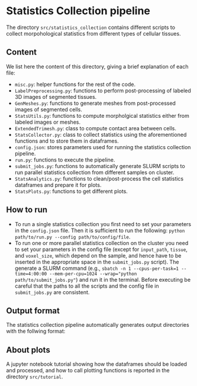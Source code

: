 # Statistics Collection pipeline
The directory `src/statistics_collection` contains different scripts to collect morpohological statistics from different types of cellular tissues.

## Content
We list here the content of this directory, giving a brief explanation of each file:
- `misc.py`: helper functions for the rest of the code.
- `LabelPreprocessing.py`: functions to perform post-processing of labeled 3D images of segmented tissues.
- `GenMeshes.py`: functions to generate meshes from post-processed images of segmented cells.
- `StatsUtils.py`: functions to compute morpholgical statistics either from labeled images or meshes.
- `ExtendedTrimesh.py`: class to compute contact area between cells.
- `StatsCollector.py`: class to collect statistics using the aforementioned functions and to store them in dataframes.
- `config.json`: stores parameters used for running the statistics collection pipeline.
- `run.py`: functions to execute the pipeline.
- `submit_jobs.py`: functions to automatically generate SLURM scripts to run parallel statistics collection from different samples on cluster. 
- `StatsAnalytics.py`: functions to clean/post-process the cell statistics dataframes and prepare it for plots.
- `StatsPlots.py`: functions to get different plots.

## How to run
- To run a single statistics collection you first need to set your parameters in the `config.json` file. Then it is sufficient to run the following: ``python path/to/run.py --config path/to/config/file``.
- To run one or more parallel statistics collection on the cluster you need to set your parameters in the config file (except for `input_path`, `tissue`, and `voxel_size`, which depend on the sample, and hence have to be inserted in the appropriate space in the `submit_jobs.py` script). The generate a SLURM command  (e.g., `sbatch -n 1 --cpus-per-task=1 --time=4:00:00 --mem-per-cpu=1024 --wrap="python path/to/submit_jobs.py"`) and run it in the terminal. Before executing be careful that the paths to all the scripts and the config file in `submit_jobs.py` are consistent.

## Output format
The statistics collection pipeline automatically generates output directories with the follwing format:


## About plots
A jupyter notebook tutorial showing how the dataframes should be loaded and processed, and how to call plotting functions is reported in the directory `src/tutorial`.

